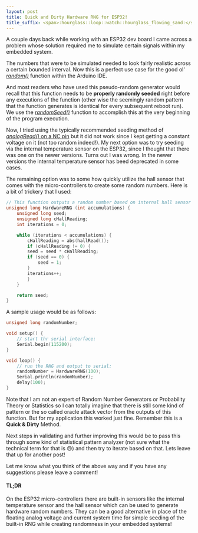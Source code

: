 ```yaml
---
layout: post
title: Quick and Dirty Hardware RNG for ESP32!
title_suffix: <span>:hourglass::loop::watch::hourglass_flowing_sand:</span>
---
```


A couple days back while working with an ESP32 dev board I came across a problem whose solution required me to simulate certain signals within my embedded system.

The numbers that were to be simulated needed to look fairly realistic across a certain bounded interval. Now this is a perfect use case for the good ol' [_random()_](https://www.arduino.cc/reference/en/language/functions/random-numbers/random/) function within the Arduino IDE. 

And most readers who have used this pseudo-random generator would recall that this function needs to be __properly randomly seeded__ right before any executions of the function (other wise the seemingly random pattern that the function generates is identical for every subsequent reboot run). We use the [_randomSeed()_](https://www.arduino.cc/reference/en/language/functions/random-numbers/randomseed/) function to accomplish this at the very beginning of the program execution.

Now, I tried using the typically recommended seeding method of [_analogRead()_ on a NC pin](https://www.arduino.cc/reference/en/language/functions/random-numbers/randomseed/) but it did not work since I kept getting a constant voltage on it (not too random indeed!). My next option was to try seeding via the internal temperature sensor on the ESP32, since I thought that there was one on the newer versions. Turns out I was wrong. In the newer versions the internal temperature sensor has beed deprecated in some cases.

The remaining option was to some how quickly utilize the hall sensor that comes with the micro-controllers to create some random numbers. Here is a bit of trickery that I used: 

```c++
// This function outputs a random number based on internal hall sensor readings on ESP32
unsigned long HardwareRNG (int accumulations) {
    unsigned long seed;
    unsigned long cHallReading;
    int iterations = 0;

    while (iterations < accumulations) {
        cHallReading = abs(hallRead());
        if (cHallReading != 0) {
        seed = seed * cHallReading;
        if (seed == 0) {
            seed = 1;
        }
        iterations++;
        }
    }

    return seed;
}
```
A sample usage would be as follows:

```c++
unsigned long randomNumber;

void setup() {
    // start thr serial interface:
    Serial.begin(115200);
}

void loop() {
    // run the RNG and output to serial:
    randomNumber = HardwareRNG(100);
    Serial.println(randomNumber);
    delay(100);
}
```

Note that I am not an expert of Random Number Generators or Probability Theory or Statistics so I can totally imagine that there is still some kind of pattern or the so called oracle attack vector from the outputs of this function. But for my application this worked just fine. Remember this is a __Quick & Dirty__ Method.

Next steps in validating and further improving this would be to pass this through some kind of statistical pattern analyzer (not sure what the technical term for that is :cry:) and then try to iterate based on that. Lets leave that up for another post!

Let me know what you think of the above way and if you have any suggestions please leave a comment!  

#### TL;DR
On the ESP32 micro-controllers there are built-in sensors like the internal temperature sensor and the hall sensor which can be used to generate hardware random numbers. They can be a good alternative in place of the floating analog voltage and current system time for simple seeding of the built-in RNG while creating randomness in your embedded systems!

